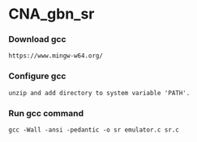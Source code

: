 # CNA_gbn_sr

### Download gcc
    https://www.mingw-w64.org/
### Configure gcc
    unzip and add directory to system variable 'PATH'.

### Run gcc command
    gcc -Wall -ansi -pedantic -o sr emulator.c sr.c
